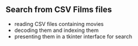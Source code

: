  ## Search from CSV Films files
 
 - reading CSV files containing movies
 - decoding them and indexing them
 - presenting them in a tkinter interface for search